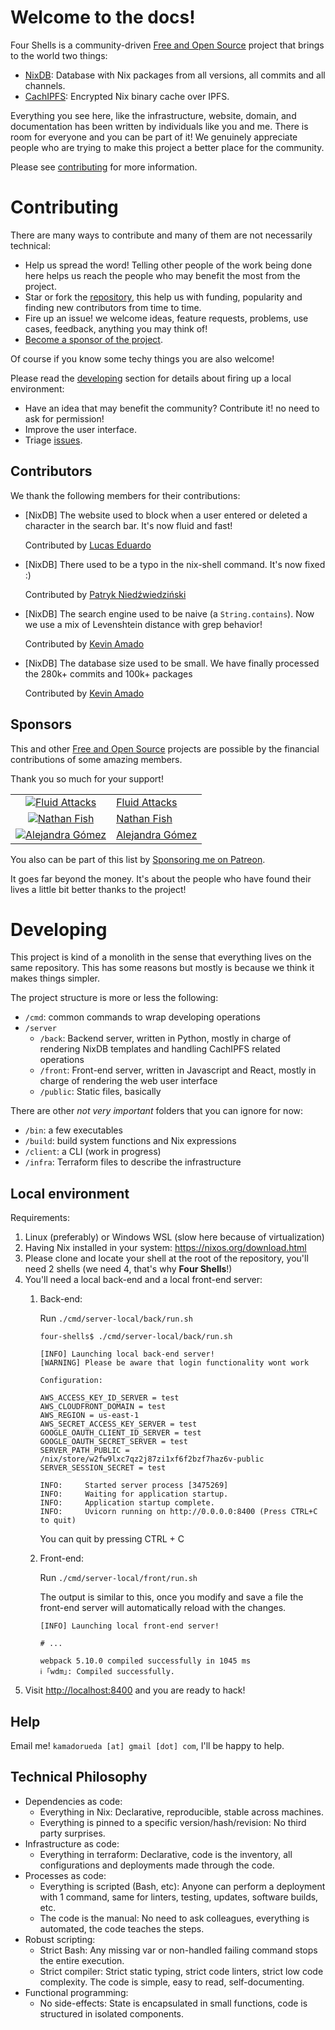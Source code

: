 # Welcome to the docs!

Four Shells is a community-driven [Free and Open Source](https://en.wikipedia.org/wiki/FOSS) project that brings to the world two things:
- [NixDB](/nixdb): Database with Nix packages from all versions, all commits and all channels.
- [CachIPFS](/cachipfs): Encrypted Nix binary cache over IPFS.

Everything you see here, like the infrastructure, website, domain,
and documentation has been written by individuals like you and me.
There is room for everyone and you can be part of it!
We genuinely appreciate people who are trying to make this project a better
place for the community.

Please see [contributing](/docs#contributing) for more information.

# Contributing

There are many ways to contribute and many of them are not necessarily technical:

- Help us spread the word!
  Telling other people of the work being done here helps us reach the people
  who may benefit the most from the project.
- Star or fork the [repository](https://github.com/kamadorueda/four-shells),
  this help us with funding, popularity and finding new contributors from time to time.
- Fire up an issue! we welcome ideas, feature requests, problems, use cases, feedback,
  anything you may think of!
- [Become a sponsor of the project](/docs#sponsors).

Of course if you know some techy things you are also welcome!

Please read the [developing](/docs#developing) section for details about
firing up a local environment:

- Have an idea that may benefit the community?
  Contribute it! no need to ask for permission!
- Improve the user interface.
- Triage [issues](https://github.com/kamadorueda/four-shells/issues).

## Contributors

We thank the following members for their contributions:

- [NixDB] The website used to block when a user entered or deleted a character in the
  search bar.
  It's now fluid and fast!

  Contributed by [Lucas Eduardo](https://github.com/lucasew)

- [NixDB] There used to be a typo in the nix-shell command.
  It's now fixed :)

  Contributed by [Patryk Niedźwiedziński](https://github.com/pniedzwiedzinski)

- [NixDB] The search engine used to be naive (a `String.contains`).
  Now we use a mix of Levenshtein distance with grep behavior!

  Contributed by [Kevin Amado](https://github.com/kamadorueda)

- [NixDB] The database size used to be small.
  We have finally processed the 280k+ commits and 100k+ packages

  Contributed by [Kevin Amado](https://github.com/kamadorueda)

## Sponsors

This and other
[Free and Open Source](https://en.wikipedia.org/wiki/FOSS)
projects are possible by the financial contributions of some amazing members.

Thank you so much for your support!

|||
|:------------------------------------:|:-------------------------|
| [![Fluid Attacks][0_img]][0_url]     | [Fluid Attacks][0_url]   |
| [![Nathan Fish][1_img]][1_url]       | [Nathan Fish][1_url]     |
| [![Alejandra Gómez][2_img]][2_url]   | [Alejandra Gómez][2_url] |

You also can be part of this list by
[Sponsoring me on Patreon](https://www.patreon.com/kamadorueda).

It goes far beyond the money.
It's about the people who have found their lives a little bit better thanks to the project!

[0_img]: https://github.com/kamadorueda/four-shells/raw/main/static/sponsors/fluid_attacks.png
[0_url]: https://fluidattacks.com
[1_img]: https://github.com/kamadorueda/four-shells/raw/main/static/sponsors/anonymous.png
[1_url]: https://github.com/lordcirth
[2_img]: https://github.com/kamadorueda/four-shells/raw/main/static/sponsors/anonymous.png
[2_url]: https://www.linkedin.com/in/alejandra-g%C3%B3mez-r-618a10138

# Developing

This project is kind of a monolith in the sense that everything lives
on the same repository.
This has some reasons but mostly is because we think it makes things simpler.

The project structure is more or less the following:

- `/cmd`: common commands to wrap developing operations
- `/server`
  - `/back`: Backend server, written in Python, mostly in charge of rendering NixDB templates
    and handling CachIPFS related operations
  - `/front`: Front-end server, written in Javascript and React, mostly in charge
    of rendering the web user interface
  - `/public`: Static files, basically

There are other _not very important_ folders that you can ignore for now:

- `/bin`: a few executables
- `/build`: build system functions and Nix expressions
- `/client`: a CLI (work in progress)
- `/infra`: Terraform files to describe the infrastructure

## Local environment

Requirements:

1.  Linux (preferably) or Windows WSL (slow here because of virtualization)
1.  Having Nix installed in your system: https://nixos.org/download.html
1.  Please clone and locate your shell at the root of the repository,
    you'll need 2 shells (we need 4, that's why **Four Shells**!)
1.  You'll need a local back-end and a local front-end server:
    1.  Back-end:

        Run `./cmd/server-local/back/run.sh`

        ```
        four-shells$ ./cmd/server-local/back/run.sh

        [INFO] Launching local back-end server!
        [WARNING] Please be aware that login functionality wont work

        Configuration:

        AWS_ACCESS_KEY_ID_SERVER = test
        AWS_CLOUDFRONT_DOMAIN = test
        AWS_REGION = us-east-1
        AWS_SECRET_ACCESS_KEY_SERVER = test
        GOOGLE_OAUTH_CLIENT_ID_SERVER = test
        GOOGLE_OAUTH_SECRET_SERVER = test
        SERVER_PATH_PUBLIC = /nix/store/w2fw9lxc7qz2j87zi1xf6f2bzf7haz6v-public
        SERVER_SESSION_SECRET = test

        INFO:     Started server process [3475269]
        INFO:     Waiting for application startup.
        INFO:     Application startup complete.
        INFO:     Uvicorn running on http://0.0.0.0:8400 (Press CTRL+C to quit)
        ```

        You can quit by pressing CTRL + C

    1.  Front-end:

        Run `./cmd/server-local/front/run.sh`

        The output is similar to this, once you modify and save a file
        the front-end server will automatically reload with the changes.

        ```
        [INFO] Launching local front-end server!

        # ...

        webpack 5.10.0 compiled successfully in 1045 ms
        ℹ ｢wdm｣: Compiled successfully.
        ```
1.  Visit [http://localhost:8400](http://localhost:8400) and you are ready to hack!

## Help

Email me! `kamadorueda [at] gmail [dot] com`, I'll be happy to help.

## Technical Philosophy

- Dependencies as code:
  - Everything in Nix: Declarative, reproducible, stable across machines.
  - Everything is pinned to a specific version/hash/revision:
    No third party surprises.
- Infrastructure as code:
  - Everything in terraform: Declarative, code is the inventory,
    all configurations and deployments made through the code.
- Processes as code:
  - Everything is scripted (Bash, etc): Anyone can perform a deployment with
    1 command, same for linters, testing, updates, software builds, etc.
  - The code is the manual: No need to ask colleagues, everything is automated,
    the code teaches the steps.
- Robust scripting:
  - Strict Bash: Any missing var or non-handled failing command stops the entire execution.
  - Strict compiler: Strict static typing, strict code linters, strict low
    code complexity. The code is simple, easy to read, self-documenting.
- Functional programming:
  - No side-effects: State is encapsulated in small functions, code is structured
    in isolated components.
